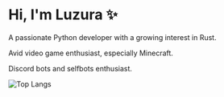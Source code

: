 # Hi, I'm Luzura ✨

A passionate Python developer with a growing interest in Rust.

Avid video game enthusiast, especially Minecraft.

Discord bots and selfbots enthusiast.


<!--[![luzura's WakaTime stats](https://github-readme-stats.vercel.app/api/wakatime?username=luzura&layout=compact&langs_count=8)](https://github.com/anuraghazra/github-readme-stats)-->
![Top Langs](https://github-readme-stats.vercel.app/api/top-langs/?username=luzuratop&layout=compact)
